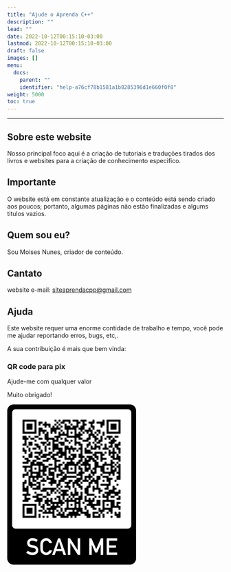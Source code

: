 ```yaml
---
title: "Ajude o Aprenda C++"
description: ""
lead: ""
date: 2022-10-12T00:15:10-03:00
lastmod: 2022-10-12T00:15:10-03:00
draft: false
images: []
menu:
  docs:
    parent: ""
    identifier: "help-a76cf78b1581a1b8285396d1e660f0f8"
weight: 5000
toc: true
---
```

_____
## Sobre este website

Nosso principal foco aqui é a criação de tutoriais e traduções tirados dos livros e websites para a criação de conhecimento especifico.

## Importante

O website está em constante atualização e o conteúdo está sendo criado aos poucos; portanto, algumas páginas não estão finalizadas e algums titulos vazios.

## Quem sou eu?

Sou Moises Nunes, criador de conteúdo.

## Cantato 

website e-mail: siteaprendacpp@gmail.com

## Ajuda 

Este website requer uma enorme contidade de trabalho e tempo, você pode me ajudar reportando erros, bugs, etc,.

A sua contribuição é mais que bem vinda:

### QR code para pix

Ajude-me com qualquer valor

Muito obrigado!

![img](./frame.png)